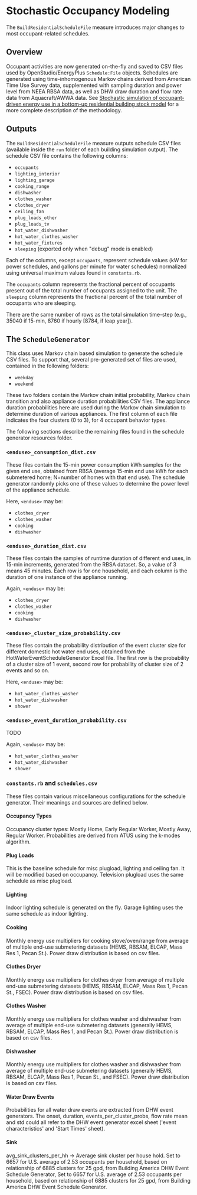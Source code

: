 # Stochastic Occupancy Modeling

The `BuildResidentialScheduleFile` measure introduces major changes to most occupant-related schedules.

## Overview

Occupant activities are now generated on-the-fly and saved to CSV files used by OpenStudio/EnergyPlus `Schedule:File` objects.
Schedules are generated using time-inhomogenous Markov chains derived from American Time Use Survey data, supplemented with sampling duration and power level from NEEA RBSA data, as well as DHW draw duration and flow rate data from Aquacraft/AWWA data.
See [Stochastic simulation of occupant-driven energy use in a bottom-up residential building stock model](https://www.sciencedirect.com/science/article/pii/S0306261922011540) for a more complete description of the methodology.

## Outputs

The `BuildResidentialScheduleFile` measure outputs schedule CSV files (available inside the `run` folder of each building simulation output).
The schedule CSV file contains the following columns:
* `occupants`
* `lighting_interior`
* `lighting_garage`
* `cooking_range`
* `dishwasher`
* `clothes_washer`
* `clothes_dryer`
* `ceiling_fan`
* `plug_loads_other`
* `plug_loads_tv`
* `hot_water_dishwasher`
* `hot_water_clothes_washer`
* `hot_water_fixtures`
* `sleeping` (exported only when "debug" mode is enabled)

Each of the columns, except `occupants`, represent schedule values (kW for power schedules, and gallons per minute for water schedules) normalized using universal maximum values found in `constants.rb`.

The `occupants` column represents the fractional percent of occupants present out of the total number of occupants assigned to the unit.
The `sleeping` column represents the fractional percent of the total number of occupants who are sleeping.

There are the same number of rows as the total simulation time-step (e.g., 35040 if 15-min, 8760 if hourly [8784, if leap year]).

## The `ScheduleGenerator`

This class uses Markov chain based simulation to generate the schedule CSV files.
To support that, several pre-generated set of files are used, contained in the following folders:
* `weekday`
* `weekend`

These two folders contain the Markov chain initial probability, Markov chain transition and also appliance duration probabilities CSV files.
The appliance duration probabilities here are used during the Markov chain simulation to determine duration of various appliances.
The first column of each file indicates the four clusters (0 to 3), for 4 occupant behavior types.

The following sections describe the remaining files found in the schedule generator resources folder.

### `<enduse>_consumption_dist.csv`

These files contain the 15-min power consumption kWh samples for the given end use, obtained from RBSA (average 15-min end use kWh for each submetered home; N=number of homes with that end use).
The schedule generator randomly picks one of these values to determine the power level of the appliance schedule.

Here, `<enduse>` may be:
* `clothes_dryer`
* `clothes_washer`
* `cooking`
* `dishwasher`

### `<enduse>_duration_dist.csv`

These files contain the samples of runtime duration of different end uses, in 15-min increments, generated from the RBSA dataset.
So, a value of 3 means 45 minutes.
Each row is for one household, and each column is the duration of one instance of the appliance running.

Again, `<enduse>` may be:
* `clothes_dryer`
* `clothes_washer`
* `cooking`
* `dishwasher`

### `<enduse>_cluster_size_probability.csv`

These files contain the probability distribution of the event cluster size for different domestic hot water end uses, obtained from the HotWaterEventScheduleGenerator Excel file.
The first row is the probability of a cluster size of 1 event, second row for probability of cluster size of 2 events and so on.

Here, `<enduse>` may be:
* `hot_water_clothes_washer`
* `hot_water_dishwasher`
* `shower`

### `<enduse>_event_duration_probability.csv`

TODO

Again, `<enduse>` may be:
* `hot_water_clothes_washer`
* `hot_water_dishwasher`
* `shower`

### `constants.rb` and `schedules.csv`

These files contain various miscellaneous configurations for the schedule generator.
Their meanings and sources are defined below.

#### Occupancy Types

Occupancy cluster types: Mostly Home, Early Regular Worker, Mostly Away, Regular Worker.
Probabilities are derived from ATUS using the k-modes algorithm.

#### Plug Loads

This is the baseline schedule for misc plugload, lighting and ceiling fan.
It will be modified based on occupancy.
Television plugload uses the same schedule as misc plugload.

#### Lighting

Indoor lighting schedule is generated on the fly.
Garage lighting uses the same schedule as indoor lighting.

#### Cooking

Monthly energy use multipliers for cooking stove/oven/range from average of multiple end-use submetering datasets (HEMS, RBSAM, ELCAP, Mass Res 1, Pecan St.).
Power draw distribution is based on csv files.

#### Clothes Dryer

Monthly energy use multipliers for clothes dryer from average of multiple end-use submetering datasets (HEMS, RBSAM, ELCAP, Mass Res 1, Pecan St., FSEC).
Power draw distribution is based on csv files.

#### Clothes Washer

Monthly energy use multipliers for clothes washer and dishwasher from average of multiple end-use submetering datasets (generally HEMS, RBSAM, ELCAP, Mass Res 1, and Pecan St.).
Power draw distribution is based on csv files.

#### Dishwasher

Monthly energy use multipliers for clothes washer and dishwasher from average of multiple end-use submetering datasets (generally HEMS, RBSAM, ELCAP, Mass Res 1, Pecan St., and FSEC).
Power draw distribution is based on csv files.

#### Water Draw Events

Probabilities for all water draw events are extracted from DHW event generators.
The onset, duration, events_per_cluster_probs, flow rate mean and std could all refer to the DHW event generator excel sheet ('event characteristics' and 'Start Times' sheet).

#### Sink

avg_sink_clusters_per_hh -> Average sink cluster per house hold. Set to 6657 for U.S. average of 2.53 occupants per household, based on relationship of 6885 clusters for 25 gpd, from Building America DHW Event Schedule Generator,
Set to 6657 for U.S. average of 2.53 occupants per household, based on relationship of 6885 clusters for 25 gpd, from Building America DHW Event Schedule Generator.
